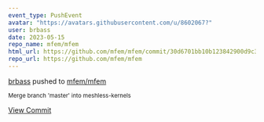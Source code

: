```yaml
---
event_type: PushEvent
avatar: "https://avatars.githubusercontent.com/u/8602067?"
user: brbass
date: 2023-05-15
repo_name: mfem/mfem
html_url: https://github.com/mfem/mfem/commit/30d6701bb10b123842900d9c34385bd51a44b5cd
repo_url: https://github.com/mfem/mfem
---
```


<a href='https://github.com/brbass' target='_blank'>brbass</a> pushed to <a href='https://github.com/mfem/mfem' target='_blank'>mfem/mfem</a>

<small>Merge branch 'master' into meshless-kernels</small>

<a href='https://github.com/mfem/mfem/commit/30d6701bb10b123842900d9c34385bd51a44b5cd' target='_blank'>View Commit</a>